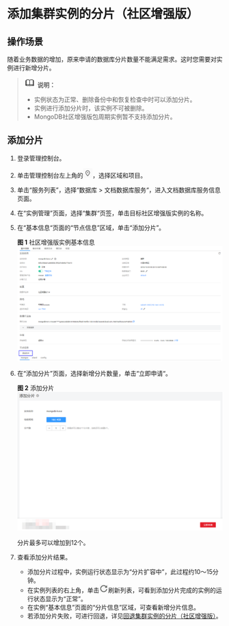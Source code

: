 # 添加集群实例的分片（社区增强版）<a name="zh-cn_topic_increase_shard"></a>

## 操作场景<a name="section34286219201027"></a>

随着业务数据的增加，原来申请的数据库分片数量不能满足需求。这时您需要对实例进行新增分片。

>![](public_sys-resources/icon-note.gif) **说明：**   
>-   实例状态为正常、删除备份中和恢复检查中时可以添加分片。  
>-   实例进行添加分片时，该实例不可被删除。  
>-   MongoDB社区增强版包周期实例暂不支持添加分片。  

## 添加分片<a name="section79281543052"></a>

1.  登录管理控制台。
2.  单击管理控制台左上角的![](figures/region.png)，选择区域和项目。
3.  单击“服务列表”，选择“数据库  \>  文档数据库服务“，进入文档数据库服务信息页面。
4.  在“实例管理”页面，选择“集群“页签，单击目标社区增强版实例的名称。
5.  在“基本信息“页面的“节点信息”区域，单击“添加分片”。

    **图 1**  社区增强版实例基本信息<a name="fig715782111367"></a>  
    ![](figures/社区增强版实例基本信息.png "社区增强版实例基本信息")

6.  在“添加分片”页面，选择新增分片数量，单击“立即申请“。

    **图 2**  添加分片<a name="fig590517210398"></a>  
    ![](figures/添加分片.png "添加分片")

    分片最多可以增加到12个。

7.  查看添加分片结果。
    -   添加分片过程中，实例运行状态显示为“分片扩容中”，此过程约10～15分钟。
    -   在实例列表的右上角，单击![](figures/refresh.png)刷新列表，可看到添加分片完成的实例的运行状态显示为“正常”。
    -   在实例“基本信息”页面的“分片信息”区域，可查看新增分片信息。
    -   若添加分片失败，可进行回退，详见[回退集群实例的分片（社区增强版）](回退集群实例的分片（社区增强版）.md)。


